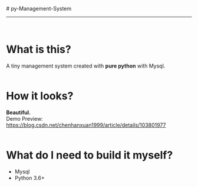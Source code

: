 ﻿﻿﻿# py-Management-System****&nbsp;  # What is this?A tiny management system created with **pure python** with Mysql.  &nbsp;  # How it looks?  **Beautiful.**    Demo Preview:   https://blog.csdn.net/chenhanxuan1999/article/details/103801977   &nbsp;  # What do I need to build it myself?+ Mysql+ Python 3.6+